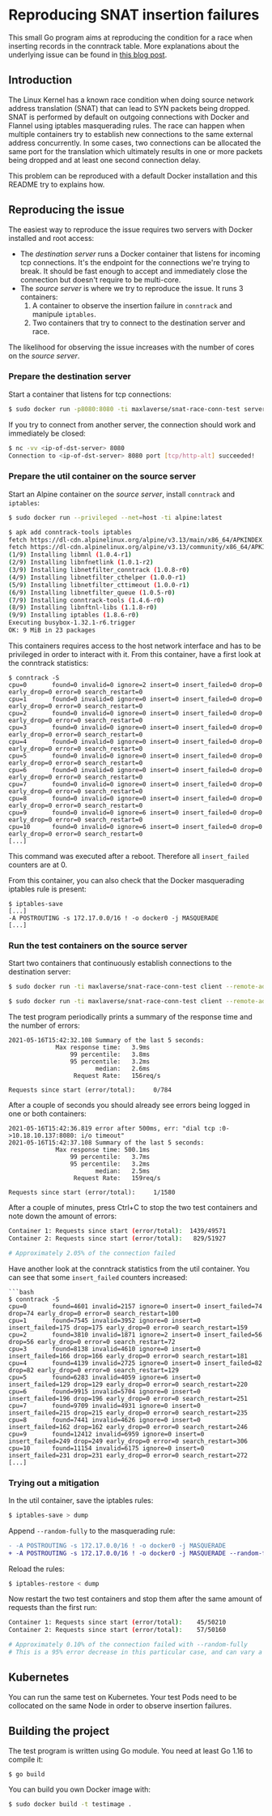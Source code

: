 # Reproducing SNAT insertion failures

This small Go program aims at reproducing the condition for a race when inserting records in the conntrack table.
More explanations about the underlying issue can be found in [this blog post](https://tech.xing.com/a-reason-for-unexplained-connection-timeouts-on-kubernetes-docker-abd041cf7e02).

## Introduction

The Linux Kernel has a known race condition when doing source network address translation (SNAT) that can lead to SYN packets being dropped. SNAT is performed by default on outgoing connections with Docker and Flannel using iptables masquerading rules.
The race can happen when multiple containers try to establish new connections to the same external address concurrently.
In some cases, two connections can be allocated the same port for the translation which ultimately results in one or more packets being dropped and at least one second connection delay.

This problem can be reproduced with a default Docker installation and this README try to explains how.

## Reproducing the issue

The easiest way to reproduce the issue requires two servers with Docker installed and root access:
* The *destination server* runs a Docker container that listens for incoming tcp connections. It's the endpoint for the connections we're trying to break. It should be fast enough to accept and immediately close the connection but doesn't require to be multi-core.
* The *source server* is where we try to reproduce the issue. It runs 3 containers:
   1. A container to observe the insertion failure in `conntrack` and manipule `iptables`.
   2. Two containers that try to connect to the destination server and race.

The likelihood for observing the issue increases with the number of cores on the *source server*.

### Prepare the destination server
Start a container that listens for tcp connections:
```bash
$ sudo docker run -p8080:8080 -ti maxlaverse/snat-race-conn-test server
```

If you try to connect from another server, the connection should work and immediately be closed:
```bash
$ nc -vv <ip-of-dst-server> 8080
Connection to <ip-of-dst-server> 8080 port [tcp/http-alt] succeeded!
```

### Prepare the util container on the source server

Start an Alpine container on the *source server*, install `conntrack` and `iptables`:
```bash
$ sudo docker run --privileged --net=host -ti alpine:latest

$ apk add conntrack-tools iptables
fetch https://dl-cdn.alpinelinux.org/alpine/v3.13/main/x86_64/APKINDEX.tar.gz
fetch https://dl-cdn.alpinelinux.org/alpine/v3.13/community/x86_64/APKINDEX.tar.gz
(1/9) Installing libmnl (1.0.4-r1)
(2/9) Installing libnfnetlink (1.0.1-r2)
(3/9) Installing libnetfilter_conntrack (1.0.8-r0)
(4/9) Installing libnetfilter_cthelper (1.0.0-r1)
(5/9) Installing libnetfilter_cttimeout (1.0.0-r1)
(6/9) Installing libnetfilter_queue (1.0.5-r0)
(7/9) Installing conntrack-tools (1.4.6-r0)
(8/9) Installing libnftnl-libs (1.1.8-r0)
(9/9) Installing iptables (1.8.6-r0)
Executing busybox-1.32.1-r6.trigger
OK: 9 MiB in 23 packages
```

This containers requires access to the host network interface and has to be privileged in order to interact with it. 
From this container, have a first look at the conntrack statistics:
```
$ conntrack -S
cpu=0   	found=0 invalid=0 ignore=2 insert=0 insert_failed=0 drop=0 early_drop=0 error=0 search_restart=0
cpu=1   	found=0 invalid=0 ignore=0 insert=0 insert_failed=0 drop=0 early_drop=0 error=0 search_restart=0
cpu=2   	found=0 invalid=0 ignore=0 insert=0 insert_failed=0 drop=0 early_drop=0 error=0 search_restart=0
cpu=3   	found=0 invalid=0 ignore=0 insert=0 insert_failed=0 drop=0 early_drop=0 error=0 search_restart=0
cpu=4   	found=0 invalid=0 ignore=0 insert=0 insert_failed=0 drop=0 early_drop=0 error=0 search_restart=0
cpu=5   	found=0 invalid=0 ignore=0 insert=0 insert_failed=0 drop=0 early_drop=0 error=0 search_restart=0
cpu=6   	found=0 invalid=0 ignore=0 insert=0 insert_failed=0 drop=0 early_drop=0 error=0 search_restart=0
cpu=7   	found=0 invalid=0 ignore=0 insert=0 insert_failed=0 drop=0 early_drop=0 error=0 search_restart=0
cpu=8   	found=0 invalid=0 ignore=0 insert=0 insert_failed=0 drop=0 early_drop=0 error=0 search_restart=0
cpu=9   	found=0 invalid=0 ignore=6 insert=0 insert_failed=0 drop=0 early_drop=0 error=0 search_restart=0
cpu=10   	found=0 invalid=0 ignore=6 insert=0 insert_failed=0 drop=0 early_drop=0 error=0 search_restart=0
[...] 
```

This command was executed after a reboot. Therefore all `insert_failed` counters are at 0.

From this container, you can also check that the Docker masquerading iptables rule is present:
```
$ iptables-save
[...]
-A POSTROUTING -s 172.17.0.0/16 ! -o docker0 -j MASQUERADE
[...]
```

### Run the test containers on the source server
Start two containers that continuously establish connections to the destination server:
```bash
$ sudo docker run -ti maxlaverse/snat-race-conn-test client --remote-addr <ip-of-dst-server>:8080

$ sudo docker run -ti maxlaverse/snat-race-conn-test client --remote-addr <ip-of-dst-server>:8080
```

The test program periodically prints a summary of the response time and the number of errors:
```
2021-05-16T15:42:32.108 Summary of the last 5 seconds:
             Max response time:   3.9ms
                 99 percentile:   3.8ms
                 95 percentile:   3.2ms
                        median:   2.6ms
                  Request Rate:   156req/s

Requests since start (error/total):     0/784
```

After a couple of seconds you should already see errors being logged in one or both containers:
```
2021-05-16T15:42:36.819 error after 500ms, err: "dial tcp :0->10.18.10.137:8080: i/o timeout"
2021-05-16T15:42:37.108 Summary of the last 5 seconds:
             Max response time: 500.1ms
                 99 percentile:   3.7ms
                 95 percentile:   3.2ms
                        median:   2.5ms
                  Request Rate:   159req/s

Requests since start (error/total):     1/1580
```

After a couple of minutes, press Ctrl+C to stop the two test containers and note down the amount of errors:
```bash
Container 1: Requests since start (error/total):  1439/49571
Container 2: Requests since start (error/total):   829/51927

# Approximately 2.05% of the connection failed
```

Have another look at the conntrack statistics from the util container. You can see that some `insert_failed` counters increased:
```
```bash
$ conntrack -S
cpu=0   	found=4601 invalid=2157 ignore=0 insert=0 insert_failed=74 drop=74 early_drop=0 error=0 search_restart=100
cpu=1   	found=7545 invalid=3952 ignore=0 insert=0 insert_failed=175 drop=175 early_drop=0 error=0 search_restart=159
cpu=2   	found=3810 invalid=1871 ignore=2 insert=0 insert_failed=56 drop=56 early_drop=0 error=0 search_restart=72
cpu=3   	found=8138 invalid=4610 ignore=0 insert=0 insert_failed=166 drop=166 early_drop=0 error=0 search_restart=181
cpu=4   	found=4139 invalid=2725 ignore=0 insert=0 insert_failed=82 drop=82 early_drop=0 error=0 search_restart=129
cpu=5   	found=6283 invalid=4059 ignore=6 insert=0 insert_failed=129 drop=129 early_drop=0 error=0 search_restart=220
cpu=6   	found=9915 invalid=5704 ignore=0 insert=0 insert_failed=196 drop=196 early_drop=0 error=0 search_restart=251
cpu=7   	found=9709 invalid=4931 ignore=0 insert=0 insert_failed=215 drop=215 early_drop=0 error=0 search_restart=235
cpu=8   	found=7441 invalid=4626 ignore=0 insert=0 insert_failed=162 drop=162 early_drop=0 error=0 search_restart=246
cpu=9   	found=12412 invalid=6959 ignore=0 insert=0 insert_failed=249 drop=249 early_drop=0 error=0 search_restart=306
cpu=10  	found=11154 invalid=6175 ignore=0 insert=0 insert_failed=231 drop=231 early_drop=0 error=0 search_restart=272
[...]
```

### Trying out a mitigation

In the util container, save the iptables rules:
```bash
$ iptables-save > dump
```

Append `--random-fully` to the masquerading rule:
```diff
- -A POSTROUTING -s 172.17.0.0/16 ! -o docker0 -j MASQUERADE
+ -A POSTROUTING -s 172.17.0.0/16 ! -o docker0 -j MASQUERADE --random-fully
```

Reload the rules:
```bash
$ iptables-restore < dump
```

Now restart the two test containers and stop them after the same amount of requests than the first run:
```bash
Container 1: Requests since start (error/total):    45/50210
Container 2: Requests since start (error/total):    57/50160

# Approximately 0.10% of the connection failed with --random-fully
# This is a 95% error decrease in this particular case, and can vary a lot from one setup from the other.
```

## Kubernetes

You can run the same test on Kubernetes. Your test Pods need to be collocated on the same Node in order to observe insertion failures.

## Building the project

The test program is written using Go module. You need at least Go 1.16 to compile it:
```bash
$ go build
```

You can build you own Docker image with:
```bash
$ sudo docker build -t testimage .
```
